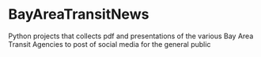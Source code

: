 # BayAreaTransitNews
Python projects that collects pdf and presentations of the various Bay Area Transit Agencies to post of social media for the general public
